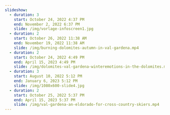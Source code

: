 ```yaml
---
slideshow:
  - duration: 3
    start: October 24, 2022 4:37 PM
    end: November 2, 2022 6:37 PM
    slide: /img/vorlage-infoscreen1.jpg
  - duration: 2
    start: October 26, 2022 11:38 AM
    end: November 19, 2022 11:38 AM
    slide: /img/burning-dolomites-autumn-in-val-gardena.mp4
  - duration: 2
    start: October 24, 2022 4:49 PM
    end: April 15, 2023 4:49 PM
    slide: /img/dolomites-val-gardena-winteremotions-in-the-dolomites.mp4
  - duration: 3
    start: August 10, 2022 5:12 PM
    end: January 6, 2023 5:12 PM
    slide: /img/1080x600-slide4.jpg
  - duration: 2
    start: October 25, 2022 5:37 PM
    end: April 15, 2023 5:37 PM
    slide: /img/val-gardena-an-eldorado-for-cross-country-skiers.mp4
---
```

